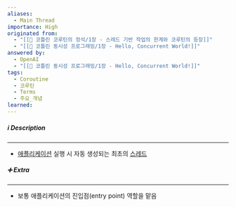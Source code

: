 ```yaml
---
aliases:
  - Main Thread
importance: High
originated from:
  - "[[📘 코틀린 코루틴의 정석/1장 - 스레드 기반 작업의 한계와 코루틴의 등장]]"
  - "[[📘 코틀린 동시성 프로그래밍/1장 - Hello, Concurrent World!]]"
answered by:
  - OpenAI
  - "[[📘 코틀린 동시성 프로그래밍/1장 - Hello, Concurrent World!]]"
tags:
  - Coroutine
  - 코루틴
  - Terms
  - 주요_개념
learned:
---
```

##### ℹ️ Description
---
- [애플리케이션](애플리케이션.md) 실행 시 자동 생성되는 최초의 [스레드](스레드.md)

##### ➕ Extra
---
- 보통 애플리케이션의 진입점(entry point) 역할을 맡음
